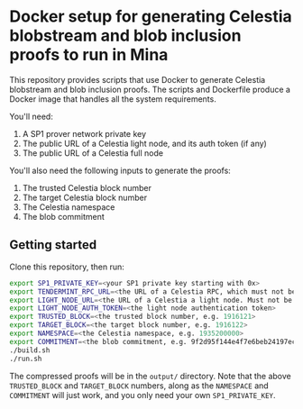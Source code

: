 # Docker setup for generating Celestia blobstream and blob inclusion proofs to run in Mina

This repository provides scripts that use Docker to generate Celestia
blobstream and blob inclusion proofs. The scripts and Dockerfile produce a Docker image that
handles all the system requirements.

You'll need:

1. A SP1 prover network private key
2. The public URL of a Celestia light node, and its auth token (if any)
3. The public URL of a Celestia full node

You'll also need the following inputs to generate the proofs:

1. The trusted Celestia block number
2. The target Celestia block number
3. The Celestia namespace
4. The blob commitment

## Getting started

Clone this repository, then run:

```bash
export SP1_PRIVATE_KEY=<your SP1 private key starting with 0x>
export TENDERMINT_RPC_URL=<the URL of a Celestia RPC, which must not be a light node. e.g. https://rpc.lunaroasis.net/>
export LIGHT_NODE_URL=<the URL of a Celestia a light node. Must not be a full node URL.>
export LIGHT_NODE_AUTH_TOKEN=<the light node authentication token>
export TRUSTED_BLOCK=<the trusted block number, e.g. 1916121>
export TARGET_BLOCK=<the target block number, e.g. 1916122>
export NAMESPACE=<the Celestia namespace, e.g. 1935200000>
export COMMITMENT=<the blob commitment, e.g. 9f2d95f144e4f7e6beb24197eceb69c78c101ae6827e0e4ec8037612e405319d>
./build.sh
./run.sh
```

The compressed proofs will be in the `output/` directory. Note that the above
`TRUSTED_BLOCK` and `TARGET_BLOCK` numbers, along as the `NAMESPACE` and
`COMMITMENT` will just work, and you only need your own `SP1_PRIVATE_KEY`.

